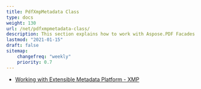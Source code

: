 ```yaml
---
title: PdfXmpMetadata Class
type: docs
weight: 130
url: /net/pdfxmpmetadata-class/
description: This section explains how to work with Aspose.PDF Facades using PdfXmpMetadata Class.
lastmod: "2021-01-15"
draft: false
sitemap:
    changefreq: "weekly"
    priority: 0.7
---
```


- [Working with Extensible Metadata Platform - XMP](/pdf/net/working-with-extensible-metadata-platform-xmp/)
